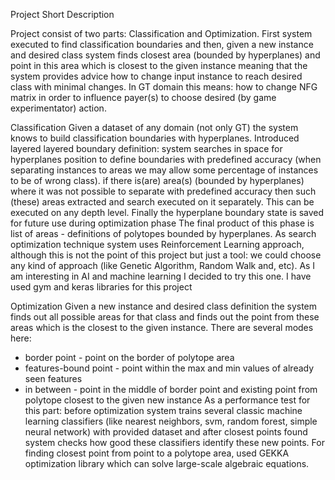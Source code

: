 Project Short Description

Project consist of two parts: Classification and Optimization.
First system executed to find classification boundaries and then, given a new instance and desired class system finds
closest area (bounded by hyperplanes) and point in this area which is closest to the given instance meaning that
the system provides advice how to change input instance to reach desired class with minimal changes.
In GT domain this means: how to change NFG matrix in order to influence payer(s) to choose
desired (by game experimentator) action.

Classification
Given a dataset of any domain (not only GT) the system knows to build classification boundaries with hyperplanes.
Introduced layered layered boundary definition:
    system searches in space for hyperplanes position to define boundaries with predefined accuracy 
    (when separating instances to areas we may allow some percentage of instances to be of wrong class).
    if there is(are) area(s) (bounded by hyperplanes) where it was not possible to separate with predefined accuracy
    then such (these) areas extracted and search executed on it separately. This can be executed on any depth level.
    Finally the hyperplane boundary state is saved for future use during optimization phase
The final product of this phase is list of areas - definitions of polytopes bounded by hyperplanes.
As search optimization technique system uses Reinforcement Learning approach, although this is not the point of this
project but just a tool: we could choose any kind of approach (like Genetic Algorithm, Random Walk and, etc).
As I am interesting in AI and machine learning I decided to try this one. I have used gym and keras libraries for this project

Optimization
Given a new instance and desired class definition the system finds out all possible areas for that class and finds out
the point from these areas which is the closest to the given instance.
There are several modes here:
 - border point - point on the border of polytope area
 - features-bound point - point within the max and min values of already seen features
 - in between - point in the middle of border point and existing point from polytope closest to the given new instance 
As a performance test for this part: before optimization system trains several classic machine learning classifiers 
(like nearest neighbors, svm, random forest, simple neural network) with provided dataset and after closest points found
system checks how good these classifiers identify these new points.
For finding closest point from point to a polytope area, used GEKKA optimization library which can solve large-scale
algebraic equations. 